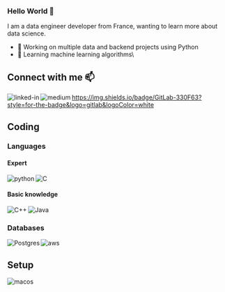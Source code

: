 ### Hello World 👋
I am a data engineer developer from France, wanting to learn more about data science.
- 🔭 Working on multiple data and backend projects using Python
- 🌱 Learning machine learning algorithms\


## Connect with me 📫
[<img align="left" alt="linked-in" src="https://img.shields.io/badge/linkedin-%230077B5.svg?&style=for-the-badge&logo=linkedin&logoColor=white" />](https://www.linkedin.com/in/amin-messaoudi/)
[<img align="left" alt="medium" src="https://img.shields.io/badge/medium-%2312100E.svg?&style=for-the-badge&logo=medium&logoColor=white" />](https://medium.com/@amessaoudi)
https://img.shields.io/badge/GitLab-330F63?style=for-the-badge&logo=gitlab&logoColor=white

## Coding
### Languages
#### Expert
<!-- <img align="left" alt="python" src="https://img.shields.io/badge/Python-3776AB?style=for-the-badge&logo=python&logoColor=white" /> -->
<img align="left" alt="python" src="https://img.shields.io/badge/Python-14354C?style=for-the-badge&logo=python&logoColor=white" />
<img align="left" alt="C" src="https://img.shields.io/badge/C-00599C?style=for-the-badge&logo=c&logoColor=white" />

<br>

#### Basic knowledge
<img align="left" alt="C++" src="https://img.shields.io/badge/C%2B%2B-00599C?style=for-the-badge&logo=c%2B%2B&logoColor=white" />
<img align="left" alt="Java" src="https://img.shields.io/badge/Java-ED8B00?style=for-the-badge&logo=java&logoColor=white" />

<br>

### Databases
<img align="left" alt="Postgres" src="https://img.shields.io/badge/PostgreSQL-316192?style=for-the-badge&logo=postgresql&logoColor=white" />
<img align="left" alt="aws" src="https://img.shields.io/badge/Amazon%20AWS-%23232F3E?logo=amazon-aws&logoColor=white&style=for-the-badge" />

<br>

## Setup
<img align="left" alt="macos" src="https://img.shields.io/badge/Apple-MacBook_Pro_2017-999999?style=for-the-badge&logo=apple&logoColor=white" />
<br>
<br>

<!-- Sources
[1] https://javascript.plainenglish.io/how-to-create-a-kick-ass-github-profile-in-5-minutes-19a8e8d0693b
[2] https://dev.to/envoy_/150-badges-for-github-pnk
-->
